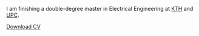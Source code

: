  I am finishing a double-degree master in Electrical Engineering at [KTH](https://www.kth.se/profile/lucasrg/) and [UPC](http://www.upc.edu).
 
[Download CV](files/CV/CV.pdf)
